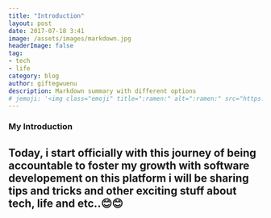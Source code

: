```yaml
---
title: "Introduction"
layout: post
date: 2017-07-18 3:41
image: /assets/images/markdown.jpg
headerImage: false
tag:
- tech
- life
category: blog
author: giftegwuenu
description: Markdown summary with different options
# jemoji: '<img class="emoji" title=":ramen:" alt=":ramen:" src="https://assets.github.com/images/icons/emoji/unicode/1f35c.png" height="20" width="20" align="absmiddle">'
---
```


### My Introduction

## Today, i start officially with this journey of being accountable to foster my growth with software developement on this platform i will be sharing  tips and tricks and other exciting stuff about tech, life and etc..😊😊

